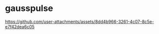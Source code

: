 # gausspulse



https://github.com/user-attachments/assets/8dd4b966-3261-4c07-8c5e-e7f42dea6c05






